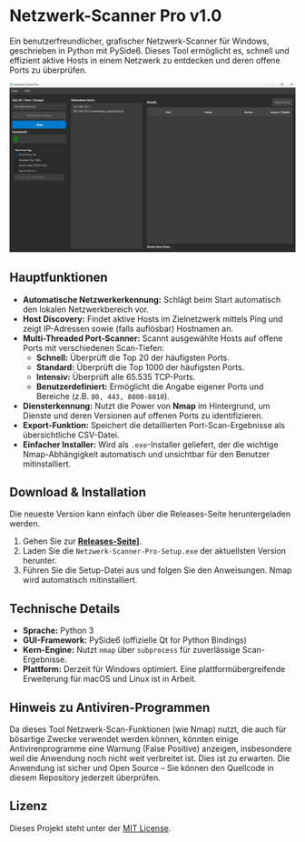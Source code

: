 # Netzwerk-Scanner Pro v1.0

Ein benutzerfreundlicher, grafischer Netzwerk-Scanner für Windows, geschrieben in Python mit PySide6. Dieses Tool ermöglicht es, schnell und effizient aktive Hosts in einem Netzwerk zu entdecken und deren offene Ports zu überprüfen.

![Screenshot der Host-Übersicht](screenshot-hosts.png)

## Hauptfunktionen

*   **Automatische Netzwerkerkennung:** Schlägt beim Start automatisch den lokalen Netzwerkbereich vor.
*   **Host Discovery:** Findet aktive Hosts im Zielnetzwerk mittels Ping und zeigt IP-Adressen sowie (falls auflösbar) Hostnamen an.
*   **Multi-Threaded Port-Scanner:** Scannt ausgewählte Hosts auf offene Ports mit verschiedenen Scan-Tiefen:
    *   **Schnell:** Überprüft die Top 20 der häufigsten Ports.
    *   **Standard:** Überprüft die Top 1000 der häufigsten Ports.
    *   **Intensiv:** Überprüft alle 65.535 TCP-Ports.
    *   **Benutzerdefiniert:** Ermöglicht die Angabe eigener Ports und Bereiche (z.B. `80, 443, 8000-8010`).
*   **Diensterkennung:** Nutzt die Power von **Nmap** im Hintergrund, um Dienste und deren Versionen auf offenen Ports zu identifizieren.
*   **Export-Funktion:** Speichert die detaillierten Port-Scan-Ergebnisse als übersichtliche CSV-Datei.
*   **Einfacher Installer:** Wird als `.exe`-Installer geliefert, der die wichtige Nmap-Abhängigkeit automatisch und unsichtbar für den Benutzer mitinstalliert.

## Download & Installation

Die neueste Version kann einfach über die Releases-Seite heruntergeladen werden.

1.  Gehen Sie zur **[Releases-Seite]([https://github.com/shot30012/Netzwerk-Scanner-Pro/releases/tag/v1.0)]**.
2.  Laden Sie die `Netzwerk-Scanner-Pro-Setup.exe` der aktuellsten Version herunter.
3.  Führen Sie die Setup-Datei aus und folgen Sie den Anweisungen. Nmap wird automatisch mitinstalliert.

## Technische Details

*   **Sprache:** Python 3
*   **GUI-Framework:** PySide6 (offizielle Qt for Python Bindings)
*   **Kern-Engine:** Nutzt `nmap` über `subprocess` für zuverlässige Scan-Ergebnisse.
*   **Plattform:** Derzeit für Windows optimiert. Eine plattformübergreifende Erweiterung für macOS und Linux ist in Arbeit.

## Hinweis zu Antiviren-Programmen

Da dieses Tool Netzwerk-Scan-Funktionen (wie Nmap) nutzt, die auch für bösartige Zwecke verwendet werden können, könnten einige Antivirenprogramme eine Warnung (False Positive) anzeigen, insbesondere weil die Anwendung noch nicht weit verbreitet ist. Dies ist zu erwarten. Die Anwendung ist sicher und Open Source – Sie können den Quellcode in diesem Repository jederzeit überprüfen.

## Lizenz

Dieses Projekt steht unter der [MIT License](LICENSE).
